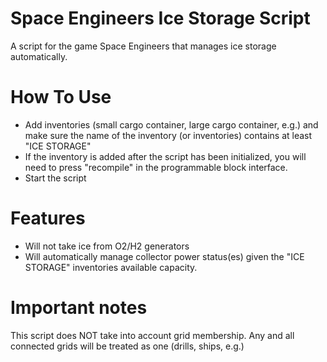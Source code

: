 # Space Engineers Ice Storage Script
A script for the game Space Engineers that manages ice storage automatically.

# How To Use
- Add inventories (small cargo container, large cargo container, e.g.) and make sure the name of the inventory (or inventories) contains at least "ICE STORAGE"
 - If the inventory is added after the script has been initialized, you will need to press "recompile" in the programmable block interface.
- Start the script

# Features
- Will not take ice from O2/H2 generators
- Will automatically manage collector power status(es) given the "ICE STORAGE" inventories available capacity.

# Important notes
This script does NOT take into account grid membership. Any and all connected grids will be treated as one (drills, ships, e.g.)
